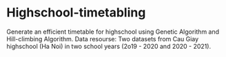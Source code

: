 # Highschool-timetabling
Generate an efficient timetable for highschool using Genetic Algorithm and Hill-climbing Algorithm.
Data resourse: Two datasets from Cau Giay highschool (Ha Noi) in two school years (2o19 - 2020 and 2020 - 2021).
